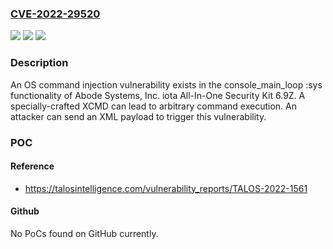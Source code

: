 ### [CVE-2022-29520](https://cve.mitre.org/cgi-bin/cvename.cgi?name=CVE-2022-29520)
![](https://img.shields.io/static/v1?label=Product&message=iota%20All-In-One%20Security%20Kit&color=blue)
![](https://img.shields.io/static/v1?label=Version&message=n%2Fa&color=blue)
![](https://img.shields.io/static/v1?label=Vulnerability&message=CWE-489%3A%20Leftover%20Debug%20Code&color=brighgreen)

### Description

An OS command injection vulnerability exists in the console_main_loop :sys functionality of Abode Systems, Inc. iota All-In-One Security Kit 6.9Z. A specially-crafted XCMD can lead to arbitrary command execution. An attacker can send an XML payload to trigger this vulnerability.

### POC

#### Reference
- https://talosintelligence.com/vulnerability_reports/TALOS-2022-1561

#### Github
No PoCs found on GitHub currently.


